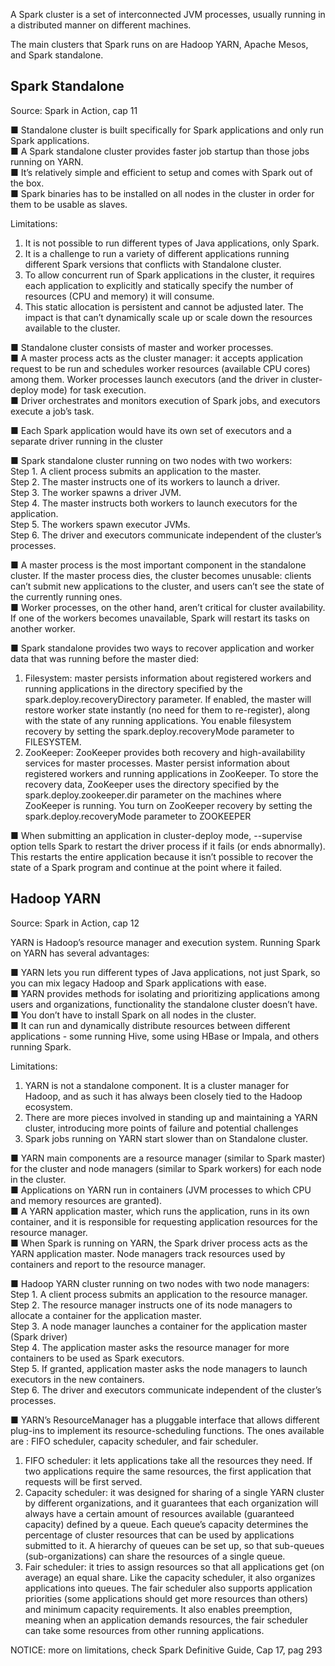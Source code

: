 
A Spark cluster is a set of interconnected JVM processes, usually running in a distributed manner on different machines.

The main clusters that Spark runs on are Hadoop YARN, Apache Mesos, and Spark standalone.


## Spark Standalone

Source: Spark in Action, cap 11

■ Standalone cluster is built specifically for Spark applications and only run Spark applications.  
■ A Spark standalone cluster provides faster job startup than those jobs running on YARN.  
■ It’s relatively simple and efficient to setup and comes with Spark out of the box.  
■ Spark binaries has to be installed on all nodes in the cluster in order for them to be usable as slaves.

Limitations:
1) It is not possible to run different types of Java applications, only Spark.
2) It is a challenge to run a variety of different applications running different Spark versions that conflicts with Standalone cluster.
3) To allow concurrent run of Spark applications in the cluster, it requires each application to explicitly and statically specify the number of resources (CPU and memory) it will consume.
4) This static allocation is persistent and cannot be adjusted later. The impact is that can’t dynamically scale up or scale down the resources available to the cluster.


■ Standalone cluster consists of master and worker processes.  
■ A master process acts as the cluster manager: it accepts application request to be run and schedules worker resources (available CPU cores) among them. Worker processes launch executors (and the driver in cluster-deploy mode) for task execution.  
■ Driver orchestrates and monitors execution of Spark jobs, and executors execute a job’s task.

■ Each Spark application would have its own set of executors and a separate driver running in the cluster

■ Spark standalone cluster running on two nodes with two workers:  
Step 1. A client process submits an application to the master.  
Step 2. The master instructs one of its workers to launch a driver.  
Step 3. The worker spawns a driver JVM.  
Step 4. The master instructs both workers to launch executors for the application.  
Step 5. The workers spawn executor JVMs.  
Step 6. The driver and executors communicate independent of the cluster’s processes.

■ A master process is the most important component in the standalone cluster. If the master process dies, the cluster becomes unusable: clients can’t submit new applications to the cluster, and users can’t see the state of the currently running ones.  
■ Worker processes, on the other hand, aren’t critical for cluster availability. If one of the workers becomes unavailable, Spark will restart its tasks on another worker.

■ Spark standalone provides two ways to recover application and worker data that was running before the master died: 
1. Filesystem: master persists information about registered workers and running applications in the directory specified by the spark.deploy.recoveryDirectory parameter.
If enabled, the master will restore worker state instantly (no need for them to re-register), along with the state of any running applications. You enable filesystem recovery by setting the spark.deploy.recoveryMode parameter to FILESYSTEM.
2. ZooKeeper: ZooKeeper provides both recovery and high-availability services for master processes. Master persist information about registered workers and running applications in ZooKeeper. 
To store the recovery data, ZooKeeper uses the directory specified by the spark.deploy.zookeeper.dir parameter on the machines where ZooKeeper is running.
You turn on ZooKeeper recovery by setting the spark.deploy.recoveryMode parameter to ZOOKEEPER

■ When submitting an application in cluster-deploy mode, --supervise option tells Spark to restart the driver process if it fails (or ends abnormally). This restarts the entire application because it isn’t possible to recover the state of a Spark program and continue at the point where it failed.


## Hadoop YARN

Source: Spark in Action, cap 12

YARN is Hadoop’s resource manager and execution system. Running Spark on YARN has several advantages:

■ YARN lets you run different types of Java applications, not just Spark, so you can mix legacy Hadoop and Spark applications with ease.  
■ YARN provides methods for isolating and prioritizing applications among users and organizations, functionality the standalone cluster doesn’t have.  
■ You don’t have to install Spark on all nodes in the cluster.  
■ It can run and dynamically distribute resources between different applications - some running Hive, some using HBase or Impala, and others running Spark.

Limitations:
1) YARN is not a standalone component. It is a cluster manager for Hadoop, and as such it has always been closely tied to the Hadoop ecosystem.
2) There are more pieces involved in standing up and maintaining a YARN cluster, introducing more points of failure and potential challenges
3) Spark jobs running on YARN start slower than on Standalone cluster.


■ YARN main components are a resource manager (similar to Spark master) for the cluster and node managers (similar to Spark workers) for each node in the cluster.  
■ Applications on YARN run in containers (JVM processes to which CPU and memory resources are granted).  
■ A YARN application master, which runs the application, runs in its own container, and it is responsible for requesting application resources for the resource manager.  
■ When Spark is running on YARN, the Spark driver process acts as the YARN application master. Node managers track resources used by containers and report to the resource manager.

■ Hadoop YARN cluster running on two nodes with two node managers:  
Step 1. A client process submits an application to the resource manager.  
Step 2. The resource manager instructs one of its node managers to allocate a container for the application master.  
Step 3. A node manager launches a container for the application master (Spark driver)  
Step 4. The application master asks the resource manager for more containers to be used as Spark executors.  
Step 5. If granted, application master asks the node managers to launch executors in the new containers.  
Step 6. The driver and executors communicate independent of the cluster’s processes.

■ YARN’s ResourceManager has a pluggable interface that allows different plug-ins to implement its resource-scheduling functions. The ones available are : FIFO scheduler, capacity scheduler, and fair scheduler.  
1. FIFO scheduler: it lets applications take all the resources they need. If two applications require the same resources, the first
application that requests will be first served.
2. Capacity scheduler: it was designed for sharing of a single YARN cluster by different organizations, and it guarantees that each organization will always have a certain amount of resources available (guaranteed capacity) defined by a queue. Each queue’s capacity determines the percentage of cluster resources that can be used by applications submitted to it. A hierarchy of queues can be set up, so that sub-queues (sub-organizations) can share the resources of a single queue.
3. Fair scheduler: it tries to assign resources so that all applications get (on average) an equal share. Like the capacity scheduler, it also organizes applications into queues. The fair scheduler also supports application priorities (some applications should get more resources than others) and minimum capacity requirements. It also enables preemption, meaning when an application
demands resources, the fair scheduler can take some resources from other running applications.



NOTICE: more on limitations, check Spark Definitive Guide, Cap 17, pag 293 